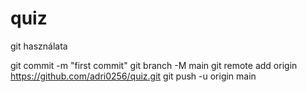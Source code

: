 # quiz

git használata

git commit -m "first commit"
git branch -M main
git remote add origin https://github.com/adri0256/quiz.git
git push -u origin main
